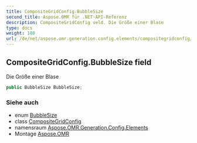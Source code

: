 ```yaml
---
title: CompositeGridConfig.BubbleSize
second_title: Aspose.OMR für .NET-API-Referenz
description: CompositeGridConfig veld. Die Größe einer Blase
type: docs
weight: 180
url: /de/net/aspose.omr.generation.config.elements/compositegridconfig/bubblesize/
---
```

## CompositeGridConfig.BubbleSize field

Die Größe einer Blase

```csharp
public BubbleSize BubbleSize;
```

### Siehe auch

* enum [BubbleSize](../../../aspose.omr.generation/bubblesize/)
* class [CompositeGridConfig](../)
* namensraum [Aspose.OMR.Generation.Config.Elements](../../compositegridconfig/)
* Montage [Aspose.OMR](../../../)


